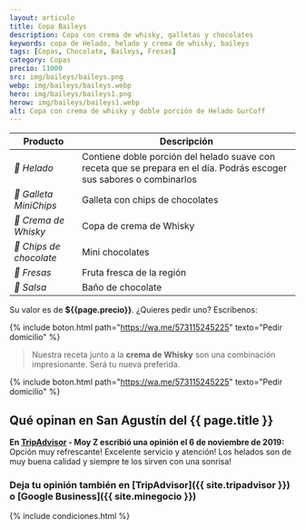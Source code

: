 ```yaml
---
layout: articulo
title: Copa Baileys
description: Copa con crema de whisky, galletas y chocolates
keywords: copa de Helado, helado y crema de whisky, baileys
tags: [Copas, Chocolate, Baileys, Fresas]
category: Copas
precio: 11000
src: img/baileys/baileys.png
webp: img/baileys/baileys.webp
hero: img/baileys/baileys1.png
herow: img/baileys/baileys1.webp
alt: Copa con crema de whisky y doble porción de Helado GurCoff
---
```

| Producto | Descripción |
| ----------- | ------ |
| *🍦 Helado* | Contiene doble porción del helado suave con receta que se prepara en el día. Podrás escoger sus sabores o combinarlos |
| *🍪 Galleta MiniChips* | Galleta con chips de chocolates |
| *🍾 Crema de Whisky* | Copa de crema de Whisky |
| *🌰 Chips de chocolate* | Mini chocolates |
| *🍓 Fresas* | Fruta fresca de la región |
| *🍫 Salsa* | Baño de chocolate |

Su valor es de **${{page.precio}}**. ¿Quieres pedir uno? Escríbenos:

{% include boton.html path="https://wa.me/573115245225" texto="Pedir domicilio" %}

>Nuestra receta junto a la **crema de Whisky** son una combinación impresionante. Será tu nueva preferida.

{% include boton.html path="https://wa.me/573115245225" texto="Pedir domicilio" %}

## Qué opinan en San Agustín del {{ page.title }}

**En [TripAdvisor]({{site.tripadvisor}}) - Moy Z escribió una opinión el 6 de noviembre de 2019:** Opción muy refrescante! Excelente servicio y atención! Los helados son de muy buena calidad y siempre te los sirven con una sonrisa!

### Deja tu opinión también en [TripAdvisor]({{ site.tripadvisor }}) o [Google Business]({{ site.minegocio }})

{% include condiciones.html %}
